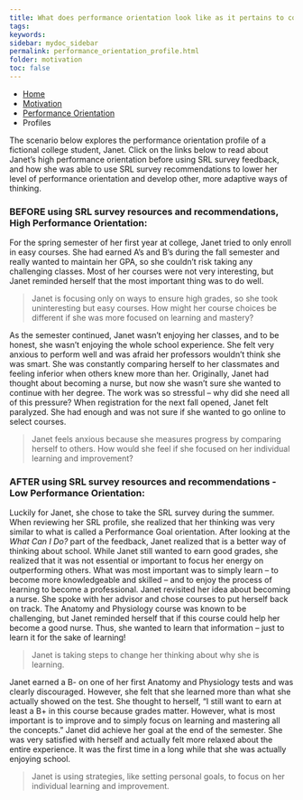 ```yaml
---
title: What does performance orientation look like as it pertains to college life?
tags: 
keywords: 
sidebar: mydoc_sidebar
permalink: performance_orientation_profile.html
folder: motivation
toc: false
---
```


<ul class="breadcrumb">
    <li><a href="index.html">Home</a></li>
    <li><a href="motivation_overview.html">Motivation</a></li>
    <li><a href="performance_orientation.html">Performance Orientation</a></li>
    <li class="active">Profiles</li>
</ul>

The scenario below explores the performance orientation profile of a fictional college student, Janet. Click on the links below to read about Janet’s high performance orientation before using SRL survey feedback, and how she was able to use SRL survey recommendations to lower her level of performance orientation and develop other, more adaptive ways of thinking.

### **BEFORE** using SRL survey resources and recommendations, **High Performance Orientation**:

For the spring semester of her first year at college, Janet tried to only enroll in easy courses. She had earned A’s and B’s during the fall semester and really wanted to maintain her GPA, so she couldn’t risk taking any challenging classes. Most of her courses were not very interesting, but Janet reminded herself that the most important thing was to do well.

> Janet is focusing only on ways to ensure high grades, so she took uninteresting but easy courses. How might her course choices be different if she was more focused on learning and mastery?

As the semester continued, Janet wasn’t enjoying her classes, and to be honest, she wasn’t enjoying the whole school experience. She felt very anxious to perform well and was afraid her professors wouldn’t think she was smart. She was constantly comparing herself to her classmates and feeling inferior when others knew more than her. Originally, Janet had thought about becoming a nurse, but now she wasn’t sure she wanted to continue with her degree. The work was so stressful – why did she need all of this pressure? When registration for the next fall opened, Janet felt paralyzed. She had enough and was not sure if she wanted to go online to select courses.

> Janet feels anxious because she measures progress by comparing herself to others. How would she feel if she focused on her individual learning and improvement?


### **AFTER** using SRL survey resources and recommendations - **Low Performance Orientation**:

Luckily for Janet, she chose to take the SRL survey during the summer. When reviewing her SRL profile, she realized that her thinking was very similar to what is called a Performance Goal orientation. After looking at the *What Can I Do?* part of the feedback, Janet realized that is a better way of thinking about school. While Janet still wanted to earn good grades, she realized that it was not essential or important to focus her energy on outperforming others. What was most important was to simply learn – to become more knowledgeable and skilled – and to enjoy the process of learning to become a professional. Janet revisited her idea about becoming a nurse. She spoke with her advisor and chose courses to put herself back on track. The Anatomy and Physiology course was known to be challenging, but Janet reminded herself that if this course could help her become a good nurse. Thus, she wanted to learn that information – just to learn it for the sake of learning!

> Janet is taking steps to change her thinking about why she is learning.

Janet earned a B- on one of her first Anatomy and Physiology tests and was clearly discouraged. However, she felt that she learned more than what she actually showed on the test. She thought to herself, “I still want to earn at least a B+ in this course because grades matter. However, what is most important is to improve and to simply focus on learning and mastering all the concepts.” Janet did achieve her goal at the end of the semester. She was very satisfied with herself and actually felt more relaxed about the entire experience. It was the first time in a long while that she was actually enjoying school.

> Janet is using strategies, like setting personal goals, to focus on her individual learning and improvement.

